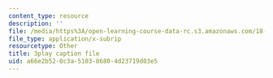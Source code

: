 ```yaml
---
content_type: resource
description: ''
file: /media/https%3A/open-learning-course-data-rc.s3.amazonaws.com/18-01sc-single-variable-calculus-fall-2010/a66e2b520c3a510386804d23719d03e5_zUEuKrxgHws.vtt
file_type: application/x-subrip
resourcetype: Other
title: 3play caption file
uid: a66e2b52-0c3a-5103-8680-4d23719d03e5
---
```

